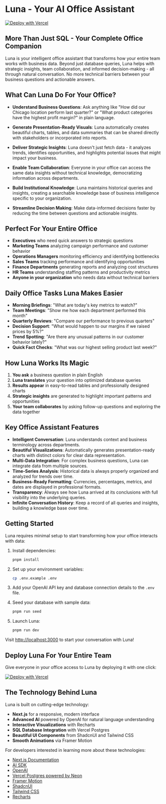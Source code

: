 # Luna - Your AI Office Assistant

[![Deploy with Vercel](https://vercel.com/button)](https://vercel.com/new/clone?repository-url=https%3A%2F%2Fgithub.com%2Fvercel-labs%2Fnatural-language-postgres&env=OPENAI_API_KEY&envDescription=Learn%20more%20about%20how%20to%20get%20the%20API%20Keys%20for%20the%20application&envLink=https%3A%2F%2Fgithub.com%2Fvercel-labs%2Fnatural-language-postgres%2Fblob%2Fmain%2F.env.example&demo-title=Luna%20-%20SQL%20Database%20Assistant&demo-description=Chat%20with%20your%20SQL%20database%20using%20natural%20language%20powered%20by%20Luna.&demo-url=https%3A%2F%2Fluna&stores=%5B%7B%22type%22%3A%22postgres%22%7D%5D)

## More Than Just SQL - Your Complete Office Companion

Luna is your intelligent office assistant that transforms how your entire team works with business data. Beyond just database queries, Luna helps with strategic insights, team collaboration, and informed decision-making - all through natural conversation. No more technical barriers between your business questions and actionable answers.

## What Can Luna Do For Your Office?

- **Understand Business Questions**: Ask anything like "How did our Chicago location perform last quarter?" or "What product categories have the highest profit margin?" in plain language.

- **Generate Presentation-Ready Visuals**: Luna automatically creates beautiful charts, tables, and data summaries that can be shared directly with stakeholders or incorporated into reports.

- **Deliver Strategic Insights**: Luna doesn't just fetch data - it analyzes trends, identifies opportunities, and highlights potential issues that might impact your business.

- **Enable Team Collaboration**: Everyone in your office can access the same data insights without technical knowledge, democratizing information across departments.

- **Build Institutional Knowledge**: Luna maintains historical queries and insights, creating a searchable knowledge base of business intelligence specific to your organization.

- **Streamline Decision Making**: Make data-informed decisions faster by reducing the time between questions and actionable insights.

## Perfect For Your Entire Office

- **Executives** who need quick answers to strategic questions
- **Marketing Teams** analyzing campaign performance and customer behavior
- **Operations Managers** monitoring efficiency and identifying bottlenecks
- **Sales Teams** tracking performance and identifying opportunities
- **Finance Departments** generating reports and analyzing cost structures
- **HR Teams** understanding staffing patterns and productivity metrics
- **Anyone in your organization** who needs data without technical barriers

## Daily Office Tasks Luna Makes Easier

- **Morning Briefings**: "What are today's key metrics to watch?"
- **Team Meetings**: "Show me how each department performed this month"
- **Quarterly Reviews**: "Compare our performance to previous quarters"
- **Decision Support**: "What would happen to our margins if we raised prices by 5%?"
- **Trend Spotting**: "Are there any unusual patterns in our customer behavior lately?"
- **Quick Fact Checks**: "What was our highest selling product last week?"

## How Luna Works Its Magic

1. **You ask** a business question in plain English
2. **Luna translates** your question into optimized database queries
3. **Results appear** in easy-to-read tables and professionally designed charts
4. **Strategic insights** are generated to highlight important patterns and opportunities
5. **Your team collaborates** by asking follow-up questions and exploring the data together

## Key Office Assistant Features

- **Intelligent Conversation**: Luna understands context and business terminology across departments.
- **Beautiful Visualizations**: Automatically generates presentation-ready charts with distinct colors for clear data representation.
- **Multi-Data Integration**: For complex business questions, Luna can integrate data from multiple sources.
- **Time-Series Analysis**: Historical data is always properly organized and analyzed for trends over time.
- **Business-Ready Formatting**: Currencies, percentages, metrics, and dates are displayed in professional formats.
- **Transparency**: Always see how Luna arrived at its conclusions with full visibility into the underlying queries.
- **Infinite Conversation History**: Keep a record of all queries and insights, building a knowledge base over time.

## Getting Started

Luna requires minimal setup to start transforming how your office interacts with data:

1. Install dependencies:
   ```bash
   pnpm install
   ```

2. Set up your environment variables:
   ```bash
   cp .env.example .env
   ```
   
3. Add your OpenAI API key and database connection details to the `.env` file.

4. Seed your database with sample data:
   ```bash
   pnpm run seed
   ```

5. Launch Luna:
   ```bash
   pnpm run dev
   ```

Visit [http://localhost:3000](http://localhost:3000) to start your conversation with Luna!

## Deploy Luna For Your Entire Team

Give everyone in your office access to Luna by deploying it with one click:

[![Deploy with Vercel](https://vercel.com/button)](https://vercel.com/new/clone?repository-url=https%3A%2F%2Fgithub.com%2Fvercel-labs%2Fnatural-language-postgres&env=OPENAI_API_KEY&envDescription=Learn%20more%20about%20how%20to%20get%20the%20API%20Keys%20for%20the%20application&envLink=https%3A%2F%2Fgithub.com%2Fvercel-labs%2Fnatural-language-postgres%2Fblob%2Fmain%2F.env.example&demo-title=Luna%20-%20SQL%20Database%20Assistant&demo-description=Chat%20with%20your%20SQL%20database%20using%20natural%20language%20powered%20by%20Luna.&demo-url=https%3A%2F%2Fluna&stores=%5B%7B%22type%22%3A%22postgres%22%7D%5D)

## The Technology Behind Luna

Luna is built on cutting-edge technology:

- **Next.js** for a responsive, modern interface
- **Advanced AI** powered by OpenAI for natural language understanding
- **Interactive Visualizations** with Recharts
- **SQL Database Integration** with Vercel Postgres
- **Beautiful UI Components** from ShadcnUI and Tailwind CSS
- **Smooth Animations** via Framer Motion

For developers interested in learning more about these technologies:

- [Next.js Documentation](https://nextjs.org/docs)
- [AI SDK](https://sdk.vercel.ai/docs)
- [OpenAI](https://openai.com/)
- [Vercel Postgres powered by Neon](https://vercel.com/docs/storage/vercel-postgres)
- [Framer Motion](https://www.framer.com/motion/)
- [ShadcnUI](https://ui.shadcn.com/)
- [Tailwind CSS](https://tailwindcss.com/docs)
- [Recharts](https://recharts.org/en-US/)
